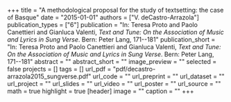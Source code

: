 +++
title = "A methodological proposal for the study of textsetting: the case of Basque"
date = "2015-01-01"
authors = ["V. deCastro-Arrazola"]
publication_types = ["6"]
publication = "In: Teresa Proto and Paolo Canettieri and Gianluca Valenti, *Text and Tune: On the Association of Music and Lyrics in Sung Verse*. Bern: Peter Lang, 171--181"
publication_short = "In: Teresa Proto and Paolo Canettieri and Gianluca Valenti, *Text and Tune: On the Association of Music and Lyrics in Sung Verse*. Bern: Peter Lang, 171--181"
abstract = ""
abstract_short = ""
image_preview = ""
selected = false
projects = []
tags = []
url_pdf = "pdf/decastro-arrazola2015_sungverse.pdf"
url_code = ""
url_preprint = ""
url_dataset = ""
url_project = ""
url_slides = ""
url_video = ""
url_poster = ""
url_source = ""
math = true
highlight = true
[header]
image = ""
caption = ""
+++
